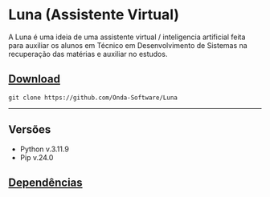 # Luna (Assistente Virtual)

A Luna é uma ideia de uma assistente virtual / inteligencia artificial feita para auxiliar os alunos em Técnico em Desenvolvimento de Sistemas na recuperação das matérias e auxiliar no estudos.

## [Download](https://github.com/Onda-Software/Luna/archive/refs/heads/main.zip)
```git clone https://github.com/Onda-Software/Luna```

<hr>

## Versões

- Python v.3.11.9
- Pip v.24.0

## [Dependências](https://github.com/Onda-Software/Luna/blob/main/requirements.txt)
